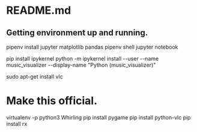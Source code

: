 # README.md

## Getting environment up and running.
pipenv install jupyter matplotlib pandas
pipenv shell
jupyter notebook


pip install ipykernel
python -m ipykernel install --user --name music_visualizer --display-name "Python (music_visualizer)"

sudo apt-get install vlc


# Make this official.
virtualenv -p python3 Whirling
pip install pygame
pip install python-vlc
pip install rx